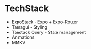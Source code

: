 # TechStack

- ExpoStack - Expo + Expo-Router
- Tamagui - Styling
- Tanstack Query - State management
- Animations
- MMKV